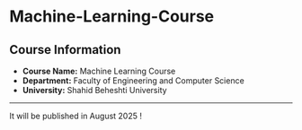 # Machine-Learning-Course

##  Course Information
- **Course Name:** Machine Learning Course
- **Department:** Faculty of Engineering and Computer Science  
- **University:** Shahid Beheshti University  
---


It will be published in August 2025 !
